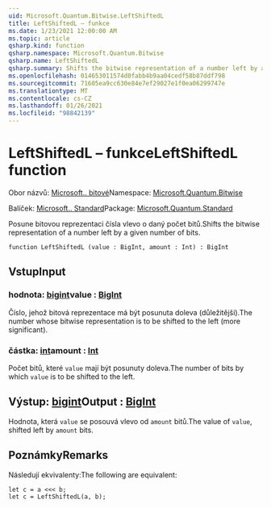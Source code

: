 ```yaml
---
uid: Microsoft.Quantum.Bitwise.LeftShiftedL
title: LeftShiftedL – funkce
ms.date: 1/23/2021 12:00:00 AM
ms.topic: article
qsharp.kind: function
qsharp.namespace: Microsoft.Quantum.Bitwise
qsharp.name: LeftShiftedL
qsharp.summary: Shifts the bitwise representation of a number left by a given number of bits.
ms.openlocfilehash: 014653011574d0fabb4b9aa04cedf58b87ddf798
ms.sourcegitcommit: 71605ea9cc630e84e7ef29027e1f0ea06299747e
ms.translationtype: MT
ms.contentlocale: cs-CZ
ms.lasthandoff: 01/26/2021
ms.locfileid: "98842139"
---
```

# <a name="leftshiftedl-function"></a><span data-ttu-id="ee62b-102">LeftShiftedL – funkce</span><span class="sxs-lookup"><span data-stu-id="ee62b-102">LeftShiftedL function</span></span>

<span data-ttu-id="ee62b-103">Obor názvů: [Microsoft.. bitové](xref:Microsoft.Quantum.Bitwise)</span><span class="sxs-lookup"><span data-stu-id="ee62b-103">Namespace: [Microsoft.Quantum.Bitwise](xref:Microsoft.Quantum.Bitwise)</span></span>

<span data-ttu-id="ee62b-104">Balíček: [Microsoft.. Standard](https://nuget.org/packages/Microsoft.Quantum.Standard)</span><span class="sxs-lookup"><span data-stu-id="ee62b-104">Package: [Microsoft.Quantum.Standard](https://nuget.org/packages/Microsoft.Quantum.Standard)</span></span>


<span data-ttu-id="ee62b-105">Posune bitovou reprezentaci čísla vlevo o daný počet bitů.</span><span class="sxs-lookup"><span data-stu-id="ee62b-105">Shifts the bitwise representation of a number left by a given number of bits.</span></span>

```qsharp
function LeftShiftedL (value : BigInt, amount : Int) : BigInt
```


## <a name="input"></a><span data-ttu-id="ee62b-106">Vstup</span><span class="sxs-lookup"><span data-stu-id="ee62b-106">Input</span></span>

### <a name="value--bigint"></a><span data-ttu-id="ee62b-107">hodnota: [bigint](xref:microsoft.quantum.lang-ref.bigint)</span><span class="sxs-lookup"><span data-stu-id="ee62b-107">value : [BigInt](xref:microsoft.quantum.lang-ref.bigint)</span></span>

<span data-ttu-id="ee62b-108">Číslo, jehož bitová reprezentace má být posunuta doleva (důležitější).</span><span class="sxs-lookup"><span data-stu-id="ee62b-108">The number whose bitwise representation is to be shifted to the left (more significant).</span></span>


### <a name="amount--int"></a><span data-ttu-id="ee62b-109">částka: [int](xref:microsoft.quantum.lang-ref.int)</span><span class="sxs-lookup"><span data-stu-id="ee62b-109">amount : [Int](xref:microsoft.quantum.lang-ref.int)</span></span>

<span data-ttu-id="ee62b-110">Počet bitů, které `value` mají být posunuty doleva.</span><span class="sxs-lookup"><span data-stu-id="ee62b-110">The number of bits by which `value` is to be shifted to the left.</span></span>



## <a name="output--bigint"></a><span data-ttu-id="ee62b-111">Výstup: [bigint](xref:microsoft.quantum.lang-ref.bigint)</span><span class="sxs-lookup"><span data-stu-id="ee62b-111">Output : [BigInt](xref:microsoft.quantum.lang-ref.bigint)</span></span>

<span data-ttu-id="ee62b-112">Hodnota, která `value` se posouvá vlevo od `amount` bitů.</span><span class="sxs-lookup"><span data-stu-id="ee62b-112">The value of `value`, shifted left by `amount` bits.</span></span>

## <a name="remarks"></a><span data-ttu-id="ee62b-113">Poznámky</span><span class="sxs-lookup"><span data-stu-id="ee62b-113">Remarks</span></span>

<span data-ttu-id="ee62b-114">Následují ekvivalenty:</span><span class="sxs-lookup"><span data-stu-id="ee62b-114">The following are equivalent:</span></span>

```qsharp
let c = a <<< b;
let c = LeftShiftedL(a, b);
```